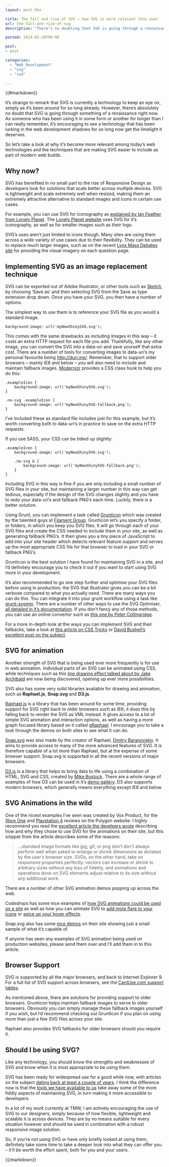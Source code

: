 ```yaml
---
layout: post.hbs

title: The fall and rise of SVG – how SVG is more relevant than ever
url: the-fall-and-rise-of-svg
description: "There’s no doubting that SVG is going through a rennaisance right now.  I take a look at at how modern techniques are bringing this old gem back to the forefront of front-end development."

posted: 2014-02-20T09:00

post:
- post

categories:
  - "Web Development"
  - "svg"
  - "rwd"

---
```


{{#markdown}}


It’s strange to remark that SVG is currently a technology to keep an eye on, simply as it’s been around for so long already.  However, there’s absolutely no doubt that SVG is going through something of a renaissance right now.  As someone who has been using it in some form or another for longer than I can really remember, it’s encouraging to see a technology that has been lurking in the web development shadows for so long now get the limelight it deserves.

So let’s take a look at why it’s become more relevant among today’s web technologies and the techniques that are making SVG easier to include as part of modern web builds.


## Why now?

SVG has benefited in no small part to the rise of Responsive Design as developers look for solutions that scale better across multiple devices.  SVG is lightweight and scale extremely well when resized, making them an extremely attractive alternative to standard images and icons in certain use cases.

For example, you can use SVG for iconography as [explained by Ian Feather from Lonely Planet](http://ianfeather.co.uk/ten-reasons-we-switched-from-an-icon-font-to-svg/).  The [Lonely Planet website](http://www.lonelyplanet.com/) uses SVG for it’s iconography, as well as for smaller images such as their logo.

SVG’s uses aren’t just limited to icons though.  Many sites are using them across a wide variety of use cases due to their flexibility.  They can be used to replace much larger images, such as on the recent [Lynx Mass Debates site](http://www.lynxmassdebates.com/question/happiness) for providing the visual imagery on each question page.


## Implementing SVG as an image replacement technique

SVG can be exported out of Adobe Illustrator, or other tools such as [Sketch](http://www.bohemiancoding.com/sketch/#4), by choosing ‘Save as’ and then selecting SVG from the Save as type extension drop down.  Once you have your SVG, you then have a number of options.

The simplest way to use them is to reference your SVG file as you would a standard image.

	background-image: url('myNewShinySVG.svg');

This comes with the same drawbacks as including images in this way – it costs an extra HTTP request for each file you add. Thankfully, like any other image, you can convert the SVG into a data-uri and save yourself that extra cost.  There are a number of tools for converting images to data-uri’s my personal favourite being http://duri.me/.  Remember, that to support older browsers – mainly IE8 and below – you will also need to include and maintain fallback images.  [Modernizr](http://modernizr.com/) provides a CSS class hook to help you do this:

	.exampleIcon {
		background-image: url('myNewShinySVG.svg');
	}

	.no-svg .exampleIcon {
		background-image: url('myNewShinySVG-fallback.png');
	}

I’ve included these as standard file includes just for this example, but it’s worth converting both to data-uri’s in practice to save on the extra HTTP requests.

If you use SASS, your CSS can be tidied up slightly:

	.exampleIcon {
		background-image: url('myNewShinySVG.svg');

		.no-svg & {
			background-image: url('myNewShinySVG-fallback.png');
		}
	}


Including SVG in this way is fine if you are only including a small number of SVG files in your site, but maintaining a larger number in this way can get tedious, especially if the design of the SVG changes slightly and you have to redo your data-uri’s and fallback PNG’s each time. Luckily, there is a better solution.

Using Grunt, you can implement a task called [Grunticon](https://github.com/filamentgroup/grunticon) which was created by the talented guys at [Filament Group](https://github.com/filamentgroup).  Grunticon let’s you specify a folder, or folders, in which you keep you SVG files.  It will go through each of your SVG files and create the CSS needed to include them in your site, as well as generating fallback PNG’s.  It then gives you a tiny piece of JavaScript to add into your site header which detects relevant feature support and serves up the most appropriate CSS file for that browser to load in your SVG or fallback PNG’s.

Grunticon is the best solution I have found for maintaining SVG in a site, and I’d definitely encourage you to check it out if you want to start using SVG more in your development.

It’s also recommended to go one step further and optimise your SVG files before using in production; the SVG that Illustrator gives you can be a bit verbose compared to what you actually need.  There are many ways you can do this. You can integrate it into your grunt workflow using a task like [grunt-svgmin](https://github.com/sindresorhus/grunt-svgmin).  There are a number of other ways to use the SVG Optimiser, [all detailed in it’s documentation](https://github.com/svg/svgo#how-to-use).  If you don’t fancy any of those methods, you can use an online convertor such as [this one by Peter Collingridge](http://petercollingridge.appspot.com/svg_optimiser).

For a more in-depth look at the ways you can implement SVG and their fallbacks, take a look at [this article on CSS Tricks](http://css-tricks.com/using-svg/) or [David Bushell’s excellent post on the subject](http://dbushell.com/2013/02/04/a-primer-to-front-end-svg-hacking/).


## SVG for animation

Another strength of SVG that is being used ever more frequently is for use in web animation.  Individual parts of an SVG can be animated using CSS, while techniques such as this [line drawing effect talked about by Jake Archibald](http://jakearchibald.com/2013/animated-line-drawing-svg/) are now being discovered, opening up ever more possibilities.

SVG also has some very solid libraries available for drawing and animation, such as **Raphael.js**, **Snap.svg** and **D3.js**.

[Raphael.js](http://raphaeljs.com/) is a library that has been around for some time, providing support for SVG right back to older browsers such as IE6; it does this by falling back to render the SVG as VML instead.  It gives access to a lot of simple SVG animation and interaction options, as well as having a more graph focused library based on it called [gRaphael](http://g.raphaeljs.com/). I encourage you to take a look through the demos on both sites to see what it can do.

[Snap.svg](snapsvg.io) was also made by the creator of Raphael, [Dmitry Baranovskiy](https://twitter.com/DmitryBaranovsk). It aims to provide access to many of the more advanced features of SVG. It is therefore capable of a lot more than Raphael, but at the expense of some browser support. Snap.svg is supported in all the recent versions of major browsers.

[D3.js](http://d3js.org/) is a library that helps to bring data to life using a combination of HTML, SVG and CSS, created by [Mike Bostock](https://twitter.com/mbostock).  There are a whole range of examples of how D3 can be used in it’s [demo gallery](https://github.com/mbostock/d3/wiki/Gallery).  D3 also supports modern browsers, which generally means everything except IE8 and below.

## SVG Animations in the wild

One of the nicest examples I’ve seen was created by Vox Product, for the [Xbox One](http://www.polygon.com/a/xbox-one-review) and [Playstation 4](http://www.polygon.com/a/ps4-review) reviews on the Polygon website.  I highly recommend you read the [excellent article the develpers wrote](http://product.voxmedia.com/post/68085482982/polygon-feature-design-svg-animations-for-fun-and) describing how and why they chose to use SVG for the animations on their site, but this snippet from the article describes some of the reasons:

> …standard image formats like jpg, gif, or png don’t don’t always perform well when asked to enlarge or shrink dimensions as dictated by the user’s browser size. SVGs, on the other hand, take on responsive properties perfectly: vectors can increase or shrink to arbitrary sizes without any loss of fidelity, and animations and operations done on SVG elements adjust relative to its size without any additional work.

There are a number of other SVG animation demos popping up across the web.

Codedrops has some nice examples of [how SVG animations could be used on a site](http://tympanus.net/Development/SVGDrawingAnimation/) as well as how you can animate SVG to [add more flare to your icons](http://tympanus.net/Development/AnimatedSVGIcons/) or [spice up your hover effects](http://tympanus.net/Tutorials/ShapeHoverEffectSVG/index3.html).

Snap.svg also has some [nice demos](http://snapsvg.io/demos/) on their site showing just a small sample of what it’s capable of.

If anyone has seen any examples of SVG animation being used on production websites, please send them over and I’ll add them in to this article.


## Browser Support

SVG is supported by all the major browsers, and back to Internet Explorer 9.  For a full list of SVG support across browsers, see the [CanIUse.com support tables](http://caniuse.com/#cats=SVG).

As mentioned above, there are solutions for providing support to older browsers.  Grunticon helps maintain fallback images to serve to older browsers.  Obviously you can simply manage these fallback images yourself if you wish, but I’d recommend checking out GruntIcon if you plan on using more than just a few SVG files across your site.

Raphael also provides SVG fallbacks for older browsers should you require it.


## Should I be using SVG?

Like any technology, you should know the strengths and weaknesses of SVG and know when it is most appropriate to be using them.

SVG has been ready for widespread use for a good while now, with articles on the subject [dating back at least a couple of years](http://dbushell.com/2012/04/03/svg-use-it-already/).  I think the difference now is that the [tools we have available to us](http://gruntjs.com/) take away some of the more fiddly aspects of maintaining SVG, in turn making it more accessible to developers.

In a lot of my work currently at TMW, I am actively encouraging the use of SVG to our designers, simply because of how flexible, lightweight and scalable it is across devices.  They are by no means suitable for every situation however and should be used in combination with a robust responsive image solution.

So, if you’re not using SVG or have only briefly looked at using them, definitely take some time to take a deeper look into what they can offer you – it’ll be worth the effort spent, both for you and your users.

{{/markdown}}